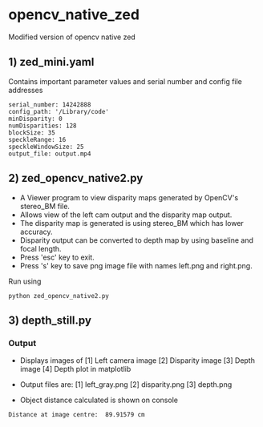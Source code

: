 # opencv_native_zed
Modified version of opencv native zed 


## 1) zed_mini.yaml

Contains important parameter values and serial number and config file addresses

```
serial_number: 14242888
config_path: '/Library/code'
minDisparity: 0
numDisparities: 128
blockSize: 35
speckleRange: 16
speckleWindowSize: 25
output_file: output.mp4
```

## 2) zed_opencv_native2.py
-	A Viewer program to view disparity maps generated by OpenCV's stereo_BM file.
-	Allows view of the left cam output and the disparity map output.
-	The disparity map is generated is using stereo_BM which has lower accuracy.
-	Disparity output can be converted to depth map by using baseline and focal length.
-	Press 'esc' key to exit.
-	Press 's' key to save png image file with names left.png and right.png.

Run using 

```
python zed_opencv_native2.py
```

## 3) depth_still.py

### Output

- Displays images of 
[1] Left camera image
[2] Disparity image
[3] Depth image
[4] Depth plot in matplotlib

- Output files are: 
[1] left_gray.png
[2] disparity.png
[3] depth.png
- Object distance calculated is shown on console
```
Distance at image centre:  89.91579 cm
```
